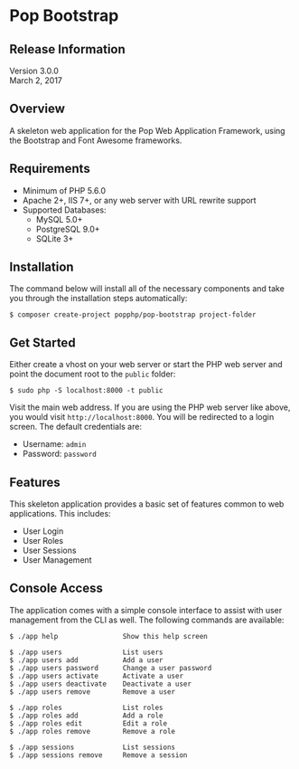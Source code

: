 Pop Bootstrap
=============

Release Information
-------------------
Version 3.0.0  
March 2, 2017

Overview
--------

A skeleton web application for the Pop Web Application Framework,
using the Bootstrap and Font Awesome frameworks. 

Requirements
------------

* Minimum of PHP 5.6.0
* Apache 2+, IIS 7+, or any web server with URL rewrite support
* Supported Databases:
    - MySQL 5.0+
    - PostgreSQL 9.0+
    - SQLite 3+

Installation
------------

The command below will install all of the necessary components and
take you through the installation steps automatically:

```console
$ composer create-project popphp/pop-bootstrap project-folder
```

Get Started
-----------

Either create a vhost on your web server or start the PHP web server
and point the document root to the `public` folder:

```console
$ sudo php -S localhost:8000 -t public
```

Visit the main web address. If you are using the PHP web server like
above, you would visit `http://localhost:8000`. You will be redirected
to a login screen. The default credentials are:

* Username: `admin`
* Password: `password`

Features
--------

This skeleton application provides a basic set of features common to
web applications. This includes:

- User Login
- User Roles
- User Sessions
- User Management

Console Access
--------------

The application comes with a simple console interface to assist
with user management from the CLI as well. The following commands
are available:

```console
$ ./app help                Show this help screen
    
$ ./app users               List users
$ ./app users add           Add a user
$ ./app users password      Change a user password
$ ./app users activate      Activate a user
$ ./app users deactivate    Deactivate a user
$ ./app users remove        Remove a user
    
$ ./app roles               List roles
$ ./app roles add           Add a role
$ ./app roles edit          Edit a role
$ ./app roles remove        Remove a role
    
$ ./app sessions            List sessions
$ ./app sessions remove     Remove a session
```
